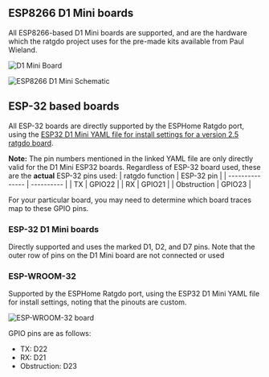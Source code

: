 ## ESP8266 D1 Mini boards
All ESP8266-based D1 Mini boards are supported, and are the hardware which the ratgdo project uses for the pre-made kits available from Paul Wieland.

![D1 Mini Board](https://github.com/Kaldek/rat-ratgdo/blob/main/D1%20Mini%20board.jpg)

![ESP8266 D1 Mini Schematic](https://github.com/Kaldek/rat-ratgdo/blob/main/ESP8266%20D1%20Mini%20schematic%20v1.png)

## ESP-32 based boards
All ESP-32 boards are directly supported by the ESPHome Ratgdo port, using the [ESP32 D1 Mini YAML file for install settings for a version 2.5 ratgdo board](https://github.com/ratgdo/esphome-ratgdo/blob/v25/static/v25board_esp32_d1_mini.yaml).

**Note:** The pin numbers mentioned in the linked YAML file are only directly valid for the D1 Mini ESP32 boards.  Regardless of ESP-32 board used, these are the **actual** ESP-32 pins used:
| ratgdo function | ESP-32 pin |
| --------------- | ---------- |
| TX              | GPIO22     |
| RX              | GPIO21     |
| Obstruction     | GPIO23     |

For your particular board, you may need to determine which board traces map to these GPIO pins.


### ESP-32 D1 Mini boards
Directly supported and uses the marked D1, D2, and D7 pins.  Note that the outer row of pins on the D1 Mini board are not connected or used

### ESP-WROOM-32
Supported by the ESPHome Ratgdo port, using the ESP32 D1 Mini YAML file for install settings, noting that the pinouts are custom.

![ESP-WROOM-32 board](https://github.com/Kaldek/rat-ratgdo/blob/main/ESP-WROOM-32%20board.jpg)

GPIO pins are as follows:
- TX: D22
- RX: D21
- Obstruction: D23
